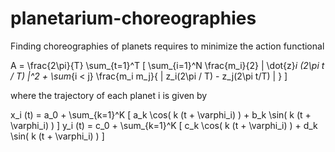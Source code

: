 # planetarium-choreographies

Finding choreographies of planets requires to minimize the action functional 

A = \frac{2\pi}{T} \sum_{t=1}^T [ \sum_{i=1}^N \frac{m_i}{2} \| \dot{z}_i (2\pi t / T) \|^2 +
	\sum_{i < j} \frac{m_i m_j}{ \| z_i(2\pi / T) - z_j(2\pi t/T) \| }  ]

where the trajectory of each planet i is given by

x_i (t) = a_0 + \sum_{k=1}^K [ a_k \cos( k (t + \varphi_i) ) + b_k \sin( k (t + \varphi_i) ) ]
y_i (t) = c_0 + \sum_{k=1}^K [ c_k \cos( k (t + \varphi_i) ) + d_k \sin( k (t + \varphi_i) ) ]
